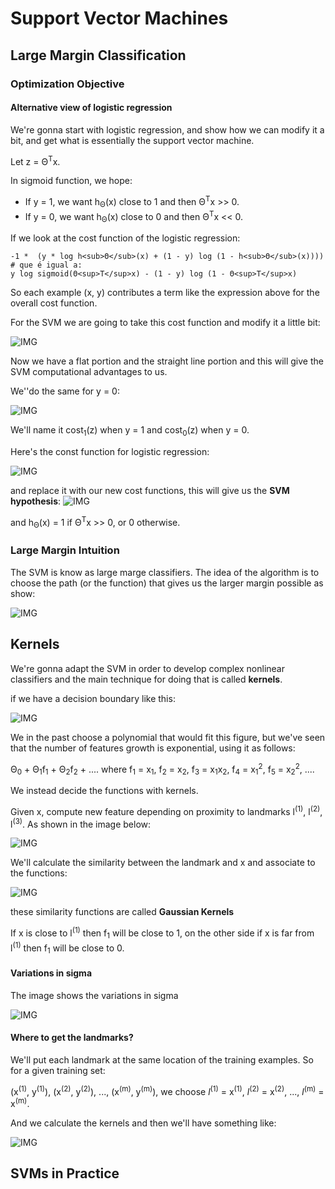 # Support Vector Machines

## Large Margin Classification
### Optimization Objective
#### Alternative view of logistic regression
We're gonna start with logistic regression, and show how we can modify it a bit, and get what is essentially the support vector machine.

Let z = Θ<sup>T</sup>x.

In sigmoid function, we hope:

- If y = 1, we want h<sub>Θ</sub>(x) close to 1 and then Θ<sup>T</sup>x >> 0.
- If y = 0, we want h<sub>Θ</sub>(x) close to 0 and then Θ<sup>T</sup>x << 0.

If we look at the cost function of the logistic regression:
```
-1 *  (y * log h<sub>Θ</sub>(x) + (1 - y) log (1 - h<sub>Θ</sub>(x)))) 
# que é igual a:
y log sigmoid(Θ<sup>T</sup>x) - (1 - y) log (1 - Θ<sup>T</sup>x)
```

So each example (x, y) contributes a term like the expression above for the overall cost function.

For the SVM we are going to take this cost function and modify it a little bit:

![IMG](img/img1.png)

Now we have a flat portion and the straight line portion and this will give the SVM computational advantages to us.

We''do the same for y = 0:

![IMG](img/img2.png)

We'll name it cost<sub>1</sub>(z) when y = 1 and cost<sub>0</sub>(z) when y = 0.

Here's the const function for logistic regression:

![IMG](img/img3.png)

and replace it with our new cost functions, this will give us the **SVM hypothesis**:
![IMG](img/img4.png)

and h<sub>Θ</sub>(x) = 1 if Θ<sup>T</sup>x >> 0, or 0 otherwise.


### Large Margin Intuition

The SVM is know as large marge classifiers. The idea of the algorithm is to choose the path (or the function) that gives us the larger margin possible as show:

![IMG](img/img5.png)


## Kernels
We're gonna adapt the SVM in order to develop complex nonlinear classifiers and the main technique for doing that is called **kernels**.

if  we have a decision boundary like this:

![IMG](img/img6.png)

We in the past choose a polynomial that would fit this figure, but we've seen that the number of features growth is exponential, using it as follows:


Θ<sub>0</sub> + Θ<sub>1</sub>f<sub>1</sub> + Θ<sub>2</sub>f<sub>2</sub> + ....
where f<sub>1</sub> = x<sub>1</sub>, f<sub>2</sub> = x<sub>2</sub>, f<sub>3</sub> = x<sub>1</sub>x<sub>2</sub>, f<sub>4</sub> = x<sub>1</sub><sup>2</sup>, f<sub>5</sub> = x<sub>2</sub><sup>2</sup>, ....

We instead decide the functions with kernels.

Given x, compute new feature depending on proximity to landmarks l<sup>(1)</sup>, l<sup>(2)</sup>, l<sup>(3)</sup>. As shown in the image below:

![IMG](img/img7.png)

We'll calculate the similarity between the landmark and x and associate to the functions:

![IMG](img/img8.png)

these similarity functions are called **Gaussian Kernels**

If x is close to l<sup>(1)</sup> then f<sub>1</sub> will be close to 1, on the other side if x is far from l<sup>(1)</sup> then f<sub>1</sub> will be close to 0.

#### Variations in sigma

The image shows the variations in sigma

![IMG](img/img9.png)

#### Where to get the landmarks?

We'll put each landmark at the same location of the training examples. So for a given training set: 

(x<sup>(1)</sup>, y<sup>(1)</sup>), (x<sup>(2)</sup>, y<sup>(2)</sup>), ..., (x<sup>(m)</sup>, y<sup>(m)</sup>), we choose  *l*<sup>(1)</sup> = x<sup>(1)</sup>, *l*<sup>(2)</sup> = x<sup>(2)</sup>, ..., *l*<sup>(m)</sup> = x<sup>(m)</sup>.

And we calculate the kernels and then we'll have something like:

![IMG](img/img10.png)

## SVMs in Practice